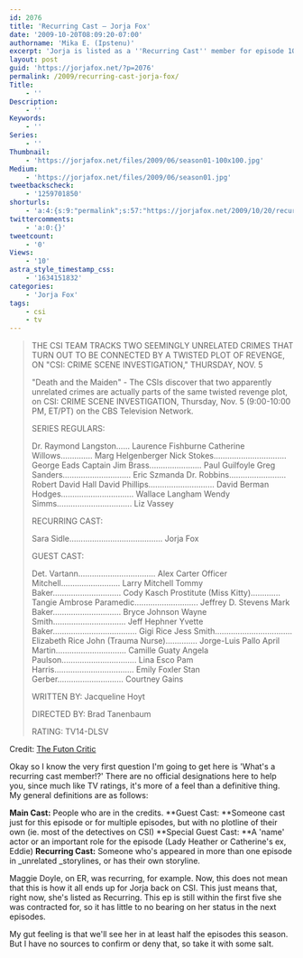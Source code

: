 ```yaml
---
id: 2076
title: 'Recurring Cast — Jorja Fox'
date: '2009-10-20T08:09:20-07:00'
authorname: 'Mika E. (Ipstenu)'
excerpt: 'Jorja is listed as a ''Recurring Cast'' member for episode 10x06 "Death and the Maiden". Mild spoilers about the episode inside!'
layout: post
guid: 'https://jorjafox.net/?p=2076'
permalink: /2009/recurring-cast-jorja-fox/
Title:
    - ''
Description:
    - ''
Keywords:
    - ''
Series:
    - ''
Thumbnail:
    - 'https://jorjafox.net/files/2009/06/season01-100x100.jpg'
Medium:
    - 'https://jorjafox.net/files/2009/06/season01.jpg'
tweetbackscheck:
    - '1259701850'
shorturls:
    - 'a:4:{s:9:"permalink";s:57:"https://jorjafox.net/2009/10/20/recurring-cast-jorja-fox/";s:7:"tinyurl";s:26:"http://tinyurl.com/yh4cvl6";s:4:"isgd";s:18:"http://is.gd/5302s";s:5:"bitly";s:20:"http://bit.ly/7j8tZO";}'
twittercomments:
    - 'a:0:{}'
tweetcount:
    - '0'
Views:
    - '10'
astra_style_timestamp_css:
    - '1634151832'
categories:
    - 'Jorja Fox'
tags:
    - csi
    - tv
---
```


<blockquote>THE CSI TEAM TRACKS TWO SEEMINGLY UNRELATED CRIMES THAT TURN OUT TO BE CONNECTED BY A TWISTED PLOT OF REVENGE, ON "CSI: CRIME SCENE INVESTIGATION," THURSDAY, NOV. 5

"Death and the Maiden" - The CSIs discover that two apparently unrelated crimes are actually parts of the same twisted revenge plot, on CSI: CRIME SCENE INVESTIGATION, Thursday, Nov. 5 (9:00-10:00 PM, ET/PT) on the CBS Television Network.

SERIES REGULARS:

Dr. Raymond Langston...... Laurence Fishburne
Catherine Willows.............. Marg Helgenberger
Nick Stokes................................ George Eads
Captain Jim Brass....................... Paul Guilfoyle
Greg Sanders.............................. Eric Szmanda
Dr. Robbins......................... Robert David Hall
David Phillips............................. David Berman
Hodges................................ Wallace Langham
Wendy Simms................................. Liz Vassey

RECURRING CAST:

Sara Sidle......................................... Jorja Fox

GUEST CAST:

Det. Vartann.................................. Alex Carter
Officer Mitchell.......................... Larry Mitchell
Tommy Baker.............................. Cody Kasch
Prostitute (Miss Kitty)............. Tangie Ambrose
Paramedic............................ Jeffrey D. Stevens
Mark Baker.............................. Bryce Johnson
Wayne Smith................................ Jeff Hephner
Yvette Baker..................................... Gigi Rice
Jess Smith.................................. Elizabeth Rice
John (Trauma Nurse).............. Jorge-Luis Pallo
April Martin............................... Camille Guaty
Angela Paulson................................. Lina Esco
Pam Harris................................... Emily Foxler
Stan Gerber............................. Courtney Gains

WRITTEN BY: Jacqueline Hoyt

DIRECTED BY: Brad Tanenbaum

RATING: TV14-DLSV </blockquote>
Credit: <a href="http://www.thefutoncritic.com/listings.aspx?id=20091019cbs05">The Futon Critic</a>

Okay so I know the very first question I'm going to get here is 'What's a recurring cast member!?'  There are no official designations here to help you, since much like TV ratings, it's more of a feel than a definitive thing.  My general definitions are as follows:

**Main Cast:** People who are in the credits.
**Guest Cast: **Someone cast just for this episode or for multiple episodes, but with no plotline of their own (ie. most of the detectives on CSI)
**Special Guest Cast: **A 'name' actor or an important role for the episode (Lady Heather or Catherine's ex, Eddie)
**Recurring Cast:** Someone who's appeared in more than one episode in _unrelated _storylines, or has their own storyline.

Maggie Doyle, on ER, was recurring, for example.  Now, this does not mean that this is how it all ends up for Jorja back on CSI.  This just means that, right now, she's listed as Recurring.  This ep is still within the first five she was contracted for, so it has little to no bearing on her status in the next episodes.

My gut feeling is that we'll see her in at least half the episodes this season.  But I have no sources to confirm or deny that, so take it with some salt.
